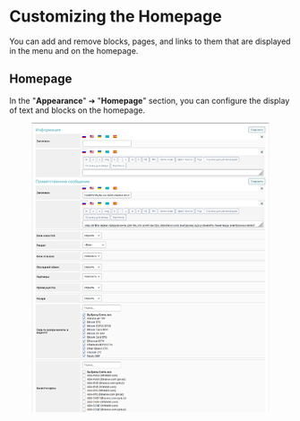 # Customizing the Homepage

You can add and remove blocks, pages, and links to them that are displayed in the menu and on the homepage.

## Homepage

In the "**Appearance**" ➔ "**Homepage**" section, you can configure the display of text and blocks on the homepage.

<figure><img src="../../.gitbook/assets/изображение (123).png" alt=""><figcaption></figcaption></figure>
